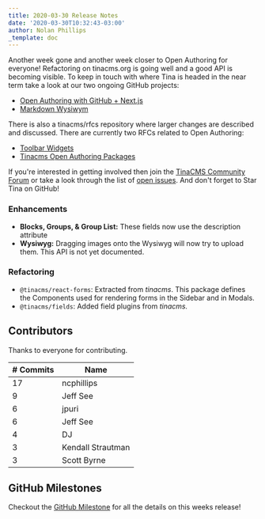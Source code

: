 ```yaml
---
title: 2020-03-30 Release Notes
date: '2020-03-30T10:32:43-03:00'
author: Nolan Phillips
_template: doc
---
```


Another week gone and another week closer to Open Authoring for everyone! Refactoring on tinacms.org is going well and a good API is becoming visible. To keep in touch with where Tina is headed in the near term take a look at our two ongoing GitHub projects:

- [Open Authoring with GitHub + Next.js](https://github.com/orgs/tinacms/projects/1 'Open Authoring with GitHub + Next.js')
- [Markdown Wysiwym](https://github.com/tinacms/tinacms/projects/5 'Markdown Wysiwym')

There is also a tinacms/rfcs repository where larger changes are described and discussed. There are currently two RFCs related to Open Authoring:

- [Toolbar Widgets](https://github.com/tinacms/rfcs/pull/5/files)
- [Tinacms Open Authoring Packages](https://github.com/tinacms/rfcs/pull/6/files)

If you're interested in getting involved then join the [TinaCMS Community Forum](https://community.tinacms.org 'TinaCMS Community Forum') or take a look through the list of [open issues](https://github.com/tinacms/tinacms/issues 'TinaCMS Issues'). And don't forget to Star Tina on GitHub!

### Enhancements

- **Blocks, Groups, & Group List:** These fields now use the description attribute
- **Wysiwyg:** Dragging images onto the Wysiwyg will now try to upload them. This API is not yet documented.

### Refactoring

- `@tinacms/react-forms`: Extracted from _tinacms_. This package defines the Components used for rendering forms in the Sidebar and in Modals.
- `@tinacms/fields`: Added field plugins from _tinacms._

## Contributors

Thanks to everyone for contributing.

| # Commits | Name              |
| --------- | ----------------- |
| 17        | ncphillips        |
| 9         | Jeff See          |
| 6         | jpuri             |
| 6         | Jeff See          |
| 4         | DJ                |
| 3         | Kendall Strautman |
| 3         | Scott Byrne       |

## GitHub Milestones

Checkout the [GitHub Milestone](https://github.com/tinacms/tinacms/milestone/18?closed=1 'GitHub MIlestone') for all the details on this weeks release!

